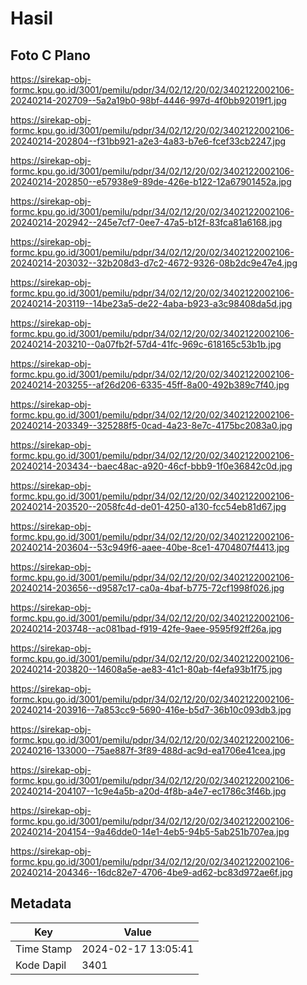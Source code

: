 # Hasil

## Foto C Plano

https://sirekap-obj-formc.kpu.go.id/3001/pemilu/pdpr/34/02/12/20/02/3402122002106-20240214-202709--5a2a19b0-98bf-4446-997d-4f0bb92019f1.jpg

https://sirekap-obj-formc.kpu.go.id/3001/pemilu/pdpr/34/02/12/20/02/3402122002106-20240214-202804--f31bb921-a2e3-4a83-b7e6-fcef33cb2247.jpg

https://sirekap-obj-formc.kpu.go.id/3001/pemilu/pdpr/34/02/12/20/02/3402122002106-20240214-202850--e57938e9-89de-426e-b122-12a67901452a.jpg

https://sirekap-obj-formc.kpu.go.id/3001/pemilu/pdpr/34/02/12/20/02/3402122002106-20240214-202942--245e7cf7-0ee7-47a5-b12f-83fca81a6168.jpg

https://sirekap-obj-formc.kpu.go.id/3001/pemilu/pdpr/34/02/12/20/02/3402122002106-20240214-203032--32b208d3-d7c2-4672-9326-08b2dc9e47e4.jpg

https://sirekap-obj-formc.kpu.go.id/3001/pemilu/pdpr/34/02/12/20/02/3402122002106-20240214-203119--14be23a5-de22-4aba-b923-a3c98408da5d.jpg

https://sirekap-obj-formc.kpu.go.id/3001/pemilu/pdpr/34/02/12/20/02/3402122002106-20240214-203210--0a07fb2f-57d4-41fc-969c-618165c53b1b.jpg

https://sirekap-obj-formc.kpu.go.id/3001/pemilu/pdpr/34/02/12/20/02/3402122002106-20240214-203255--af26d206-6335-45ff-8a00-492b389c7f40.jpg

https://sirekap-obj-formc.kpu.go.id/3001/pemilu/pdpr/34/02/12/20/02/3402122002106-20240214-203349--325288f5-0cad-4a23-8e7c-4175bc2083a0.jpg

https://sirekap-obj-formc.kpu.go.id/3001/pemilu/pdpr/34/02/12/20/02/3402122002106-20240214-203434--baec48ac-a920-46cf-bbb9-1f0e36842c0d.jpg

https://sirekap-obj-formc.kpu.go.id/3001/pemilu/pdpr/34/02/12/20/02/3402122002106-20240214-203520--2058fc4d-de01-4250-a130-fcc54eb81d67.jpg

https://sirekap-obj-formc.kpu.go.id/3001/pemilu/pdpr/34/02/12/20/02/3402122002106-20240214-203604--53c949f6-aaee-40be-8ce1-4704807f4413.jpg

https://sirekap-obj-formc.kpu.go.id/3001/pemilu/pdpr/34/02/12/20/02/3402122002106-20240214-203656--d9587c17-ca0a-4baf-b775-72cf1998f026.jpg

https://sirekap-obj-formc.kpu.go.id/3001/pemilu/pdpr/34/02/12/20/02/3402122002106-20240214-203748--ac081bad-f919-42fe-9aee-9595f92ff26a.jpg

https://sirekap-obj-formc.kpu.go.id/3001/pemilu/pdpr/34/02/12/20/02/3402122002106-20240214-203820--14608a5e-ae83-41c1-80ab-f4efa93b1f75.jpg

https://sirekap-obj-formc.kpu.go.id/3001/pemilu/pdpr/34/02/12/20/02/3402122002106-20240214-203916--7a853cc9-5690-416e-b5d7-36b10c093db3.jpg

https://sirekap-obj-formc.kpu.go.id/3001/pemilu/pdpr/34/02/12/20/02/3402122002106-20240216-133000--75ae887f-3f89-488d-ac9d-ea1706e41cea.jpg

https://sirekap-obj-formc.kpu.go.id/3001/pemilu/pdpr/34/02/12/20/02/3402122002106-20240214-204107--1c9e4a5b-a20d-4f8b-a4e7-ec1786c3f46b.jpg

https://sirekap-obj-formc.kpu.go.id/3001/pemilu/pdpr/34/02/12/20/02/3402122002106-20240214-204154--9a46dde0-14e1-4eb5-94b5-5ab251b707ea.jpg

https://sirekap-obj-formc.kpu.go.id/3001/pemilu/pdpr/34/02/12/20/02/3402122002106-20240214-204346--16dc82e7-4706-4be9-ad62-bc83d972ae6f.jpg


## Metadata

| Key        | Value               |
| ---------- | ------------------- |
| Time Stamp | 2024-02-17 13:05:41 |
| Kode Dapil | 3401                |



